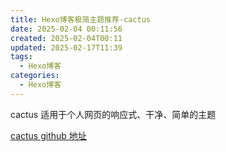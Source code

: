 ```yaml
---
title: Hexo博客极简主题推荐-cactus
date: 2025-02-04 00:11:56
created: 2025-02-04T00:11
updated: 2025-02-17T11:39
tags:
  - Hexo博客
categories:
  - Hexo博客
---
```

cactus 适用于个人网页的响应式、干净、简单的主题

[cactus github 地址](https://github.com/probberechts/hexo-theme-cactus)
